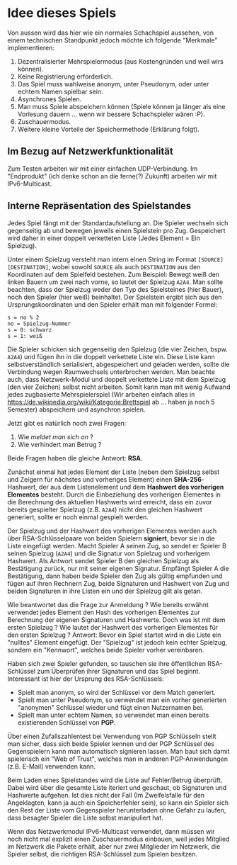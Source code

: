 Idee dieses Spiels
==================

Von aussen wird das hier wie ein normales Schachspiel aussehen, von einem technischen Standpunkt jedoch möchte ich folgende "Merkmale" implementieren:

1. Dezentralisierter Mehrspielermodus (aus Kostengründen und weil wirs können).
2. Keine Registrierung erforderlich.
3. Das Spiel muss wahlweise anonym, unter Pseudonym, oder unter echtem Namen spielbar sein.
4. Asynchrones Spielen.
5. Man muss Spiele abspeichern können (Spiele können ja länger als eine Vorlesung dauern ... wenn wir bessere Schachspieler wären :P).
6. Zuschauermodus.
7. Weitere kleine Vorteile der Speichermethode (Erklärung folgt).

## Im Bezug auf Netzwerkfunktionalität

Zum Testen arbeiten wir mit einer einfachen UDP-Verbindung. Im "Endprodukt" (ich denke schon an die ferne(?) Zukunft) arbeiten wir mit IPv6-Multicast.

## Interne Repräsentation des Spielstandes

Jedes Spiel fängt mit der Standardaufstellung an. Die Spieler wechseln sich gegenseitig ab und bewegen jeweils einen Spielstein pro Zug. Gespeichert wird daher in einer doppelt verketteten Liste (Jedes Element = Ein Spielzug).

Unter einem Spielzug versteht man intern einen String im Format `[SOURCE][DESTINATION]`, wobei sowohl `SOURCE` als auch `DESTINATION` aus den Koordinaten auf dem Spielfeld bestehen. Zum Beispiel: Bewegt weiß den linken Bauern um zwei nach vorne, so lautet der Spielzug `A2A4`. Man sollte beachten, dass der Spielzug weder den Typ des Spielsteines (hier Bauer), noch den Spieler (hier weiß) beinhaltet. Der Spielstein ergibt sich aus den Ursprungskoordinaten und den Spieler erhält man mit folgender Formel:

    s = no % 2
    no = Spielzug-Nummer
    s = 0: schwarz
    s = 1: weiß

Die Spieler schicken sich gegenseitig den Spielzug (die vier Zeichen, bspw. `A2A4`) und fügen ihn in die doppelt verkettete Liste ein.
Diese Liste kann selbstverständlich serialisiert, abgespeichert und geladen werden, sollte die Verbindung wegen Raumwechsels unterbrochen werden.
Man beachte auch, dass Netzwerk-Modul und doppelt verkettete Liste mit dem Spielzug (den vier Zeichen) selbst nicht arbeiten. Somit kann man mit wenig Aufwand jedes zugbasierte Mehrspielerspiel (Wir arbeiten einfach alles in https://de.wikipedia.org/wiki/Kategorie:Brettspiel ab ... haben ja noch 5 Semester) abspeichern und asynchron spielen.

Jetzt gibt es natürlich noch zwei Fragen:

1. Wie _meldet man sich an_ ?
2. Wie verhindert man Betrug ?

Beide Fragen haben die gleiche Antwort: __RSA__.

Zunächst einmal hat jedes Element der Liste (neben dem Spielzug selbst und Zeigern für nächstes und vorheriges Element) einen __SHA-256__-Hashwert, der aus dem Listenelement und dem __Hashwert des vorherigen Elementes__ besteht.
Durch die Einbeziehung des vorherigen Elementes in die Berechnung des aktuellen Hashwerts wird erreicht, dass ein zuvor bereits gespielter Spielzug (z.B. `A2A4`) nicht den gleichen Hashwert generiert, sollte er noch einmal gespielt werden.

Der Spielzug und der Hashwert des vorherigen Elementes werden auch über RSA-Schlüsselpaare von beiden Spielern __signiert__, bevor sie in die Liste eingefügt werden. Macht Spieler A seinen Zug, so sendet er Spieler B seinen Spielzug (`A2A4`) und die Signatur von Spielzug und vorherigem Hashwert. Als Antwort sendet Spieler B den gleichen Spielzug als Bestätigung zurück, nur mit seiner eigenen Signatur. Empfängt Spieler A die Bestätigung, dann haben beide Spieler den Zug als gültig empfunden und fügen auf ihren Rechnern Zug, beide Signaturen und Hashwert von Zug und beiden Signaturen in ihre Listen ein und der Spielzug gilt als getan.

Wie beantwortet das die Frage zur Anmeldung ?
Wie bereits erwähnt verwendet jedes Element den Hash des vorherigen Elementes zur Berechnung der eigenen Signaturen und Hashwerte. Doch was ist mit dem ersten Spielzug ? Wie lautet der Hashwert des vorherigen Elementes für den ersten Spielzug ? Antwort: Bevor ein Spiel startet wird in die Liste ein "nulltes" Element eingefügt. Der "Spielzug" ist jedoch kein echter Spielzug, sondern ein "Kennwort", welches beide Spieler vorher vereinbaren.

Haben sich zwei Spieler gefunden, so tauschen sie ihre öffentlichen RSA-Schlüssel zum Überprüfen ihrer Signaturen und das Spiel beginnt. Interessant ist hier der Ursprung des RSA-Schlüssels:

* Spielt man anonym, so wird der Schlüssel vor dem Match generiert.
* Spielt man unter Pseudonym, so verwendet man ein vorher generierten "anonymen" Schlüssel wieder und fügt einen Nutzernamen bei.
* Spielt man unter echtem Namen, so verwendet man einen bereits existierenden Schlüssel von __PGP__.

Über einen Zufallszahlentest bei Verwendung von PGP Schlüsseln stellt man sicher, dass sich beide Spieler kennen und der PGP Schlüssel des Gegenspielern kann man automatisch signieren lassen. Man baut sich damit spielerisch ein "Web of Trust", welches man in anderen PGP-Anwendungen (z.B. E-Mail) verwenden kann.

Beim Laden eines Spielstandes wird die Liste auf Fehler/Betrug überprüft. Dabei wird über die gesamte Liste iteriert und geschaut, ob Signaturen und Hashwerte aufgehen. Ist dies nicht der Fall (Im Zweifelsfalle für den Angeklagten, kann ja auch ein Speicherfehler sein), so kann ein Spieler sich den Rest der Liste vom Gegenspieler herunterladen ohne Gefahr zu laufen, dass besagter Spieler die Liste selbst manipuliert hat.

Wenn das Netzwerkmodul IPv6-Multicast verwendet, dann müssen wir noch nicht mal explizit einen Zuschauermodus einbauen, weil jedes Mitglied im Netzwerk die Pakete erhält, aber nur zwei Mitglieder im Netzwerk, die Spieler selbst, die richtigen RSA-Schlüssel zum Spielen besitzen.
